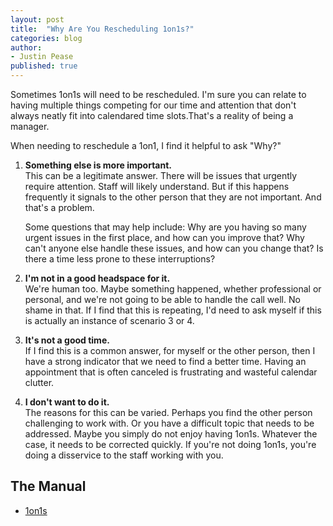```yaml
---
layout: post
title:  "Why Are You Rescheduling 1on1s?"
categories: blog
author: 
- Justin Pease
published: true
---
```


Sometimes 1on1s will need to be rescheduled. I'm sure you can relate to having 
multiple things competing for our time and attention that don't always neatly 
fit into calendared time slots.That's a reality of being a manager. 

When needing to reschedule a 1on1, I find it helpful to ask "Why?"

1. **Something else is more important.**  
This can be a legitimate answer. There will be issues that urgently require 
attention. Staff will likely understand. But if this happens frequently it 
signals to the other person that they are not important. And that's a problem.  

    Some questions that may help include: Why are you having so many urgent 
issues in the first place, and how can you improve that? Why can't anyone else 
handle these issues, and how can you change that? Is there a time less prone to 
these interruptions?

2. **I'm not in a good headspace for it.**  
We're human too. Maybe something happened, whether professional or personal, 
and we're not going to be able to handle the call well. No shame in that. If
I find that this is repeating, I'd need to ask myself if this is actually an 
instance of scenario 3 or 4.

3. **It's not a good time.**  
If I find this is a common answer, for myself or the other person, then I have
a strong indicator that we need to find a better time. Having an appointment
that is often canceled is frustrating and wasteful calendar clutter.

4. **I don't want to do it.**  
The reasons for this can be varied. Perhaps you find the other person
challenging to work with. Or you have a difficult topic that needs to be 
addressed. Maybe you simply do not enjoy having 1on1s. Whatever the case, it
needs to be corrected quickly. If you're not doing 1on1s, you're doing a
disservice to the staff working with you.

## The Manual
* [1on1s](/manual/performance/1on1s)
